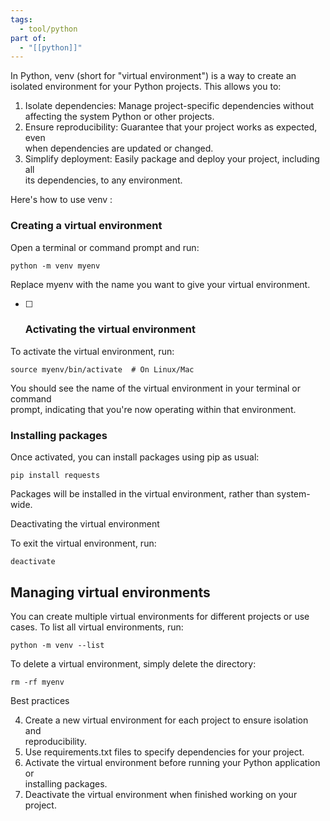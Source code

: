 ```yaml
---
tags:
  - tool/python
part of:
  - "[[python]]"
---
```

In Python,  venv  (short for "virtual environment") is a way to create an       
  isolated environment for your Python projects. This allows you to:              

1. Isolate dependencies: Manage project-specific dependencies without affecting 
  the system Python or other projects.                                            
2. Ensure reproducibility: Guarantee that your project works as expected, even  
  when dependencies are updated or changed.                                       
3. Simplify deployment: Easily package and deploy your project, including all   
  its dependencies, to any environment.                                           
	
  Here's how to use  venv :                                                       
                                                                                  
  ### Creating a virtual environment                                                  
                                                                                  
  Open a terminal or command prompt and run:                                      
                                                                                  
    python -m venv myenv                                                          
	
  Replace  myenv  with the name you want to give your virtual environment.        
                                                                                  
  - [ ] ### Activating the virtual environment                                              
	
  To activate the virtual environment, run:                                       

    source myenv/bin/activate  # On Linux/Mac                                     

  You should see the name of the virtual environment in your terminal or command  
  prompt, indicating that you're now operating within that environment.           
### Installing packages                                                             

  Once activated, you can install packages using  pip  as usual:                  

    pip install requests                                                          

  Packages will be installed in the virtual environment, rather than system-wide. 
                                                                                
  Deactivating the virtual environment                                            
                                                                                
  To exit the virtual environment, run:                                           
                                                                                
	deactivate                                                                    
                                                                              
## Managing virtual environments                                                   
	
  You can create multiple virtual environments for different projects or use      
  cases. To list all virtual environments, run:                                   
                                                                                  
    python -m venv --list                                                         
                                                                                  
  To delete a virtual environment, simply delete the directory:                   
                                                                                  
    rm -rf myenv                                                                  
                                                                                  
  Best practices                                                                  
                                                                                  
  4. Create a new virtual environment for each project to ensure isolation and    
  reproducibility.                                                                
  5. Use  requirements.txt  files to specify dependencies for your project.       
  6. Activate the virtual environment before running your Python application or   
  installing packages.                                                            
  7. Deactivate the virtual environment when finished working on your project.    
                                                                                  
